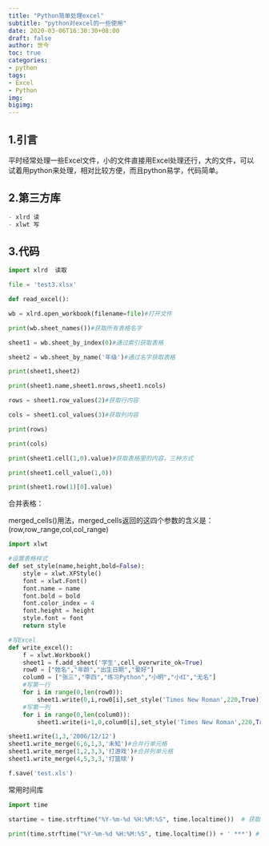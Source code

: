 ```yaml
---
title: "Python简单处理excel"
subtitle: "python对excel的一些使用"
date: 2020-03-06T16:30:30+08:00
draft: false
author: 世今
toc: true
categories: 
- python
tags: 
- Excel
- Python
img: 
bigimg: 
---
```




## <span id="inline-toc">1.</span>引言

平时经常处理一些Excel文件，小的文件直接用Excel处理还行，大的文件，可以试着用python来处理，相对比较方便，而且python易学，代码简单。

<!-- more -->

## <span id="inline-toc">2.</span>第三方库
```python
- xlrd 读
- xlwt 写
```
## <span id="inline-toc">3.</span>代码

```python
import xlrd  读取

file = 'test3.xlsx'

def read_excel():

wb = xlrd.open_workbook(filename=file)#打开文件

print(wb.sheet_names())#获取所有表格名字

sheet1 = wb.sheet_by_index(0)#通过索引获取表格

sheet2 = wb.sheet_by_name('年级')#通过名字获取表格

print(sheet1,sheet2)

print(sheet1.name,sheet1.nrows,sheet1.ncols)

rows = sheet1.row_values(2)#获取行内容

cols = sheet1.col_values(3)#获取列内容

print(rows)

print(cols)

print(sheet1.cell(1,0).value)#获取表格里的内容，三种方式

print(sheet1.cell_value(1,0))

print(sheet1.row(1)[0].value)
```

合并表格：

merged_cells()用法，merged_cells返回的这四个参数的含义是：(row,row_range,col,col_range)



```python
import xlwt

#设置表格样式
def set_style(name,height,bold=False):
	style = xlwt.XFStyle()
	font = xlwt.Font()
	font.name = name
	font.bold = bold
	font.color_index = 4
	font.height = height
	style.font = font
	return style

#写Excel
def write_excel():
	f = xlwt.Workbook()
	sheet1 = f.add_sheet('学生',cell_overwrite_ok=True)
	row0 = ["姓名","年龄","出生日期","爱好"]
	colum0 = ["张三","李四","练习Python","小明","小红","无名"]
	#写第一行
	for i in range(0,len(row0)):
		sheet1.write(0,i,row0[i],set_style('Times New Roman',220,True))
	#写第一列
	for i in range(0,len(colum0)):
		sheet1.write(i+1,0,colum0[i],set_style('Times New Roman',220,True))

sheet1.write(1,3,'2006/12/12')
sheet1.write_merge(6,6,1,3,'未知')#合并行单元格
sheet1.write_merge(1,2,3,3,'打游戏')#合并列单元格
sheet1.write_merge(4,5,3,3,'打篮球')

f.save('test.xls')

```

常用时间库

```python
import time
```

```python
startime = time.strftime("%Y-%m-%d %H:%M:%S", time.localtime())  # 获取系统当前时间并格式化为格式
```

```python 
print(time.strftime("%Y-%m-%d %H:%M:%S", time.localtime()) + ' ***') # “实时+***”
```